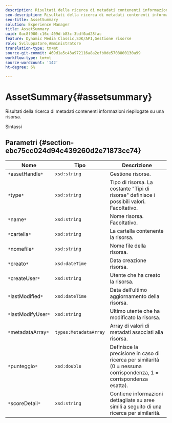 ```yaml
---
description: Risultati della ricerca di metadati contenenti informazioni riepilogate su una risorsa.
seo-description: Risultati della ricerca di metadati contenenti informazioni riepilogate su una risorsa.
seo-title: AssetSummary
solution: Experience Manager
title: AssetSummary
uuid: 0ac8f900-c16c-409d-b83c-3bdf0ad28fac
feature: Dynamic Media Classic,SDK/API,Gestione risorse
role: Sviluppatore,Amministratore
translation-type: tm+mt
source-git-commit: 469d1a5c43a972116a8a2efb0de5708800130a99
workflow-type: tm+mt
source-wordcount: '142'
ht-degree: 6%

---
```



# AssetSummary{#assetsummary}

Risultati della ricerca di metadati contenenti informazioni riepilogate su una risorsa.

Sintassi

## Parametri {#section-ebc75cc024d94c439260d2e71873cc74}

| Nome | Tipo | Descrizione |
|---|---|---|
| `*`assetHandle`*` | `xsd:string` | Gestione risorse. |
| `*`type`*` | `xsd:string` | Tipo di risorsa. La costante &quot;Tipi di risorse&quot; definisce i possibili valori. Facoltativo. |
| `*`name`*` | `xsd:string` | Nome risorsa. Facoltativo. |
| `*`cartella`*` | `xsd:string` | La cartella contenente la risorsa. |
| `*`nomefile`*` | `xsd:string` | Nome file della risorsa. |
| `*`creato`*` | `xsd:dateTime` | Data creazione risorsa. |
| `*`createUser`*` | `xsd:string` | Utente che ha creato la risorsa. |
| `*`lastModified`*` | `xsd:dateTime` | Data dell’ultimo aggiornamento della risorsa. |
| `*`lastModifyUser`*` | `xsd:string` | Ultimo utente che ha modificato la risorsa. |
| `*`metadataArray`*` | `types:MetadataArray` | Array di valori di metadati associati alla risorsa. |
| `*`punteggio`*` | `xsd:double` | Definisce la precisione in caso di ricerca per similarità (0 = nessuna corrispondenza, 1 = corrispondenza esatta). |
| `*`scoreDetail`*` | `xsd:string` | Contiene informazioni dettagliate su aree simili a seguito di una ricerca per similarità. |

